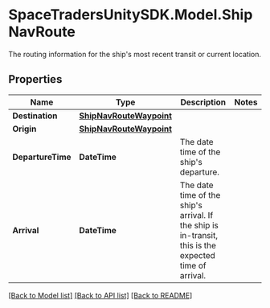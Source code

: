 # SpaceTradersUnitySDK.Model.ShipNavRoute
The routing information for the ship's most recent transit or current location.

## Properties

Name | Type | Description | Notes
------------ | ------------- | ------------- | -------------
**Destination** | [**ShipNavRouteWaypoint**](ShipNavRouteWaypoint.md) |  | 
**Origin** | [**ShipNavRouteWaypoint**](ShipNavRouteWaypoint.md) |  | 
**DepartureTime** | **DateTime** | The date time of the ship&#39;s departure. | 
**Arrival** | **DateTime** | The date time of the ship&#39;s arrival. If the ship is in-transit, this is the expected time of arrival. | 

[[Back to Model list]](../README.md#documentation-for-models) [[Back to API list]](../README.md#documentation-for-api-endpoints) [[Back to README]](../README.md)


